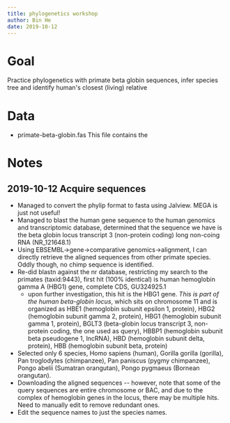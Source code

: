 ```yaml
---
title: phylogenetics workshop
author: Bin He
date: 2019-10-12
---
```


# Goal

Practice phylogenetics with primate beta globin sequences, infer species tree and identify human's closest (living) relative

# Data

- primate-beta-globin.fas
    This file contains the 

# Notes
## 2019-10-12 Acquire sequences
- Managed to convert the phylip format to fasta using Jalview. MEGA is just not useful!
- Managed to blast the human gene sequence to the human genomics and transcriptomic database, determined that the sequence we have is the beta globin locus transcript 3 (non-protein coding) long non-coing RNA (NR_121648.1)
- Using EBSEMBL->gene->comparative genomics->alignment, I can directly retrieve the aligned sequences from other primate species. Oddly though, no chimp sequence is identified.
- Re-did blastn against the nr database, restricting my search to the primates (taxid:9443), first hit (100% identical) is human hemoglobin gamma A (HBG1) gene, complete CDS, GU324925.1
    - upon further investigation, this hit is the HBG1 gene. *This is part of the human beta-globin locus*, which sits on chromosome 11 and is organized as HBE1 (hemoglobin subunit epsilon 1, protein), HBG2 (hemoglobin subunit gamma 2, protein), HBG1 (hemoglobin subunit gamma 1, protein), BGLT3 (beta-globin locus transcript 3, non-protein coding, the one used as query), HBBP1 (hemoglobin subunit beta pseudogene 1, lncRNA), HBD (hemoglobin subunit delta, protein), HBB (hemoglobin subunit beta, protein)
- Selected only 6 species, Homo sapiens (human), Gorilla gorilla (gorilla), Pan troglodytes (chimpanzee), Pan paniscus (pygmy chimpanzee), Pongo abelii (Sumatran orangutan), Pongo pygmaeus (Bornean orangutan).
- Downloading the aligned sequences -- however, note that some of the query sequences are entire chromosome or BAC, and due to the complex of hemoglobin genes in the locus, there may be multiple hits. Need to manually edit to remove redundant ones.
- Edit the sequence names to just the species names.
